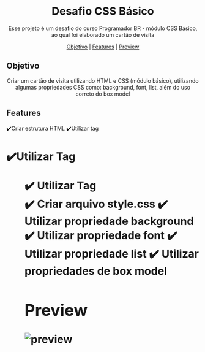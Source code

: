 <h1 align="center">Desafio CSS Básico</h1>

<p align="center">Esse projeto é um desafio do curso Programador BR - módulo CSS Básico, ao qual foi elaborado um cartão de visita</p>

<p align="center">
  <a href="#objetivo">Objetivo</a> |
  <a href="#features">Features</a> |
  <a href="#preview">Preview</a>
</p>


## Objetivo
<p align="center">
  Criar um cartão de visita utilizando HTML e CSS (módulo básico), utilizando algumas propriedades CSS como: background, font, list, além do uso correto do box model
</p>



## Features

✔️Criar estrutura HTML
✔️Utilizar tag <h1>
✔️Utilizar Tag <ul>
✔️ Utilizar Tag <div>
✔️ Criar arquivo style.css
✔️ Utilizar propriedade background
✔️ Utilizar propriedade font
✔️ Utilizar propriedade list
✔️ Utilizar propriedades de box model



## Preview

![preview](https://user-images.githubusercontent.com/68918326/143919825-0246e598-5f91-49ad-af21-8bc32ca23eea.PNG)
